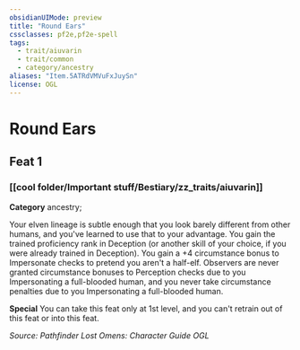 ```yaml
---
obsidianUIMode: preview
title: "Round Ears"
cssclasses: pf2e,pf2e-spell
tags:
  - trait/aiuvarin
  - trait/common
  - category/ancestry
aliases: "Item.5ATRdVMVuFxJuySn"
license: OGL
---
```

# Round Ears
## Feat 1
### [[cool folder/Important stuff/Bestiary/zz_traits/aiuvarin]]

**Category** ancestry; 




Your elven lineage is subtle enough that you look barely different from other humans, and you've learned to use that to your advantage. You gain the trained proficiency rank in Deception (or another skill of your choice, if you were already trained in Deception). You gain a +4 circumstance bonus to Impersonate checks to pretend you aren't a half-elf. Observers are never granted circumstance bonuses to Perception checks due to you Impersonating a full-blooded human, and you never take circumstance penalties due to you Impersonating a full-blooded human.

**Special** You can take this feat only at 1st level, and you can't retrain out of this feat or into this feat.

*Source: Pathfinder Lost Omens: Character Guide*
*OGL*